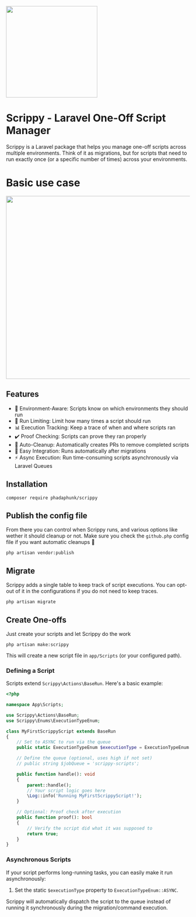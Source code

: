 <img src="https://github.com/user-attachments/assets/689beb98-7175-4d30-8235-d89c629c0496" width="250" height="250">



# Scrippy - Laravel One-Off Script Manager

Scrippy is a Laravel package that helps you manage one-off scripts across multiple environments. Think of it as migrations, but for scripts that need to run exactly once (or a specific number of times) across your environments.


# Basic use case
<img  alt="" src="https://github.com/user-attachments/assets/04d9bb01-1bf7-4025-91d4-433cce7903fb" width="800" height="500" />



## Features

* 🚀 Environment-Aware: Scripts know on which environments they should run
* 🔄 Run Limiting: Limit how many times a script should run
* 📊 Execution Tracking: Keep a trace of when and where scripts ran
* ✔️ Proof Checking: Scripts can prove they ran properly
* 🤖 Auto-Cleanup: Automatically creates PRs to remove completed scripts
* 🔌 Easy Integration: Runs automatically after migrations
* ⚡ Async Execution: Run time-consuming scripts asynchronously via Laravel Queues

## Installation
```
composer require phadaphunk/scrippy
```

## Publish the config file

From there you can control when Scrippy runs, and various options like wether it should cleanup or not.
Make sure you check the `github.php` config file if you want automatic cleanups 🧹


```
php artisan vendor:publish
```


## Migrate

Scrippy adds a single table to keep track of script executions. You can opt-out of it in the configurations if you do not need to keep traces.

```
php artisan migrate
```

## Create One-offs

Just create your scripts and let Scrippy do the work

```
php artisan make:scrippy
```

This will create a new script file in `app/Scripts` (or your configured path). 

### Defining a Script

Scripts extend `Scrippy\Actions\BaseRun`. Here's a basic example:

```php
<?php

namespace App\Scripts;

use Scrippy\Actions\BaseRun;
use Scrippy\Enums\ExecutionTypeEnum;

class MyFirstScrippyScript extends BaseRun
{
    // Set to ASYNC to run via the queue
    public static ExecutionTypeEnum $executionType = ExecutionTypeEnum::SYNC; 

    // Define the queue (optional, uses high if not set)
    // public string $jobQueue = 'scrippy-scripts';

    public function handle(): void
    {
        parent::handle();
        // Your script logic goes here
        \Log::info('Running MyFirstScrippyScript!');
    }

    // Optional: Proof check after execution
    public function proof(): bool
    {
        // Verify the script did what it was supposed to
        return true; 
    }
}
```

### Asynchronous Scripts

If your script performs long-running tasks, you can easily make it run asynchronously:

1.  Set the static `$executionType` property to `ExecutionTypeEnum::ASYNC`.

Scrippy will automatically dispatch the script to the queue instead of running it synchronously during the migration/command execution.

